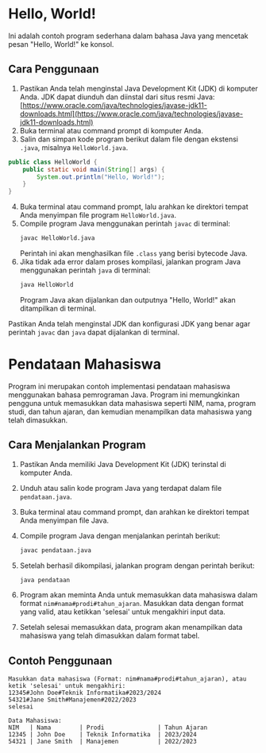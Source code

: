 # Hello, World!

Ini adalah contoh program sederhana dalam bahasa Java yang mencetak pesan "Hello, World!" ke konsol.

## Cara Penggunaan

1. Pastikan Anda telah menginstal Java Development Kit (JDK) di komputer Anda. JDK dapat diunduh dan diinstal dari situs resmi Java: [https://www.oracle.com/java/technologies/javase-jdk11-downloads.html](https://www.oracle.com/java/technologies/javase-jdk11-downloads.html)
2. Buka terminal atau command prompt di komputer Anda.
3. Salin dan simpan kode program berikut dalam file dengan ekstensi `.java`, misalnya `HelloWorld.java`.
```java
public class HelloWorld {
    public static void main(String[] args) {
        System.out.println("Hello, World!");
    }
}
```
4. Buka terminal atau command prompt, lalu arahkan ke direktori tempat Anda menyimpan file program `HelloWorld.java`.
5. Compile program Java menggunakan perintah `javac` di terminal:
   ```bash
   javac HelloWorld.java
   ```
   Perintah ini akan menghasilkan file `.class` yang berisi bytecode Java.
6. Jika tidak ada error dalam proses kompilasi, jalankan program Java menggunakan perintah `java` di terminal:
   ```bash
   java HelloWorld
   ```
   Program Java akan dijalankan dan outputnya "Hello, World!" akan ditampilkan di terminal.

Pastikan Anda telah menginstal JDK dan konfigurasi JDK yang benar agar perintah `javac` dan `java` dapat dijalankan di terminal.



# Pendataan Mahasiswa

Program ini merupakan contoh implementasi pendataan mahasiswa menggunakan bahasa pemrograman Java. Program ini memungkinkan pengguna untuk memasukkan data mahasiswa seperti NIM, nama, program studi, dan tahun ajaran, dan kemudian menampilkan data mahasiswa yang telah dimasukkan.

## Cara Menjalankan Program

1. Pastikan Anda memiliki Java Development Kit (JDK) terinstal di komputer Anda.
2. Unduh atau salin kode program Java yang terdapat dalam file `pendataan.java`.
3. Buka terminal atau command prompt, dan arahkan ke direktori tempat Anda menyimpan file Java.
4. Compile program Java dengan menjalankan perintah berikut:

   ```bash
   javac pendataan.java
   ```

5. Setelah berhasil dikompilasi, jalankan program dengan perintah berikut:

   ```bash
   java pendataan
   ```

6. Program akan meminta Anda untuk memasukkan data mahasiswa dalam format `nim#nama#prodi#tahun_ajaran`. Masukkan data dengan format yang valid, atau ketikkan 'selesai' untuk mengakhiri input data.
7. Setelah selesai memasukkan data, program akan menampilkan data mahasiswa yang telah dimasukkan dalam format tabel.

## Contoh Penggunaan

```
Masukkan data mahasiswa (Format: nim#nama#prodi#tahun_ajaran), atau ketik 'selesai' untuk mengakhiri:
12345#John Doe#Teknik Informatika#2023/2024
54321#Jane Smith#Manajemen#2022/2023
selesai

Data Mahasiswa:
NIM   | Nama        | Prodi               | Tahun Ajaran
12345 | John Doe    | Teknik Informatika  | 2023/2024
54321 | Jane Smith  | Manajemen           | 2022/2023
```
